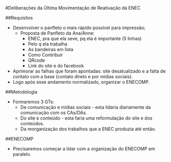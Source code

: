 #Deliberações da Última Movimentação de Reativação da ENEC


##Requisitos

- Desenvolver o panfleto o mais rápido possível para impressão;
	+ Proposta de Panfleto da Ana/Anne:
		* ENEC, pra que ela seve, pq ela é importante (5 linhas)
		* Pelo q ela trabalha
		* As bandeiras em lista
		* Como Contribuir
		* QRcode
		* Link do site e do facebook
- Aprimorar as falhas que foram apontadas: site desatualizado e a falta de contato com a base (contato direto e por mídias sociais).
- Logo após esse andamento normalizado, organizar o ENECOMP.

##Metodologia

- Formaremos 3 GTs:
	* De comunicação e mídias sociais - esta lidaria diariamente da comunicação com os CAs/DAs.
	* Do site e conteúdo - esta faria uma reformulação do site e dos conteúdos.
	* Da reorganização dos trabalhos que a ENEC produzia até então.

##ENECOMP
- Precisaremos começar a lidar com a organização do ENECOMP em paralelo.

